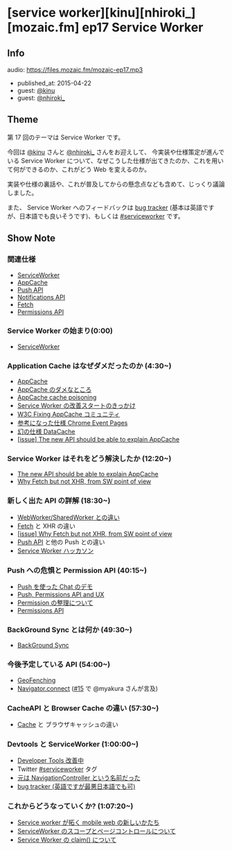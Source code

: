 # [service worker][kinu][nhiroki_][mozaic.fm] ep17 Service Worker

## Info

audio: https://files.mozaic.fm/mozaic-ep17.mp3

- published_at: 2015-04-22
- guest: [@kinu](https://twitter.com/kinu)
- guest: [@nhiroki_](https://twitter.com/nhiroki_)


## Theme

第 17 回のテーマは Service Worker です。

今回は [@kinu](https://twitter.com/kinu) さんと [@nhiroki_](https://twitter.com/nhiroki_) さんをお迎えして、 今実装や仕様策定が進んでいる Service Worker について、なぜこうした仕様が出てきたのか、これを用いて何ができるのか、これがどう Web を変えるのか。

実装や仕様の裏話や、これが普及してからの懸念点なども含めて、じっくり議論しました。

また、 Service Worker へのフィードバックは [bug tracker](https://crbug.com/new) (基本は英語ですが、日本語でも良いそうです)、もしくは [#serviceworker](https://twitter.com/search?q=%23serviceworker&src=hash) です。


## Show Note


### 関連仕様

- [ServiceWorker](https://slightlyoff.github.io/ServiceWorker/spec/service_worker/index.html)
- [AppCache](https://developers.whatwg.org/offline.html%23offline)
- [Push API](http://w3c.github.io/push-api/)
- [Notifications API](https://notifications.spec.whatwg.org/)
- [Fetch](https://fetch.spec.whatwg.org/)
- [Permissions API](https://w3c.github.io/permissions/)


### Service Worker の始まり(0:00)

- [ServiceWorker](https://slightlyoff.github.io/ServiceWorker/spec/service_worker/index.html)


### Application Cache はなぜダメだったのか (4:30~)

- [AppCache](https://developers.whatwg.org/offline.html%23offline)
- [AppCache のダメなところ](http://alistapart.com/article/application-cache-is-a-douchebag)
- [AppCache cache poisoning](http://blog.andlabs.org/2010/06/chrome-and-safari-users-open-to-stealth.html)
- [Service Worker の改善スタートのきっかけ](https://lists.w3.org/Archives/Public/public-webapps/2013JanMar/0977.html)
- [W3C Fixing AppCache コミュニティ](https://www.w3.org/community/fixing-appcache/)
- [参考になった仕様 Chrome Event Pages](https://developer.chrome.com/extensions/event_pages)
- [幻の仕様 DataCache](http://www.w3.org/TR/DataCache/)
- [[issue] The new API should be able to explain AppCache](https://github.com/slightlyoff/ServiceWorker/issues/2)


### Service Worker はそれをどう解決したか (12:20~)

- [The new API should be able to explain AppCache](https://github.com/slightlyoff/ServiceWorker/issues/2)
- [Why Fetch but not XHR, from SW point of view](https://github.com/slightlyoff/ServiceWorker/issues/5)


### 新しく出た API の詳解 (18:30~)

- [WebWorker/SharedWorker との違い](http://www.w3.org/TR/workers/)
- [Fetch](https://fetch.spec.whatwg.org) と XHR の違い
- [[issue] Why Fetch but not XHR, from SW point of view](https://github.com/slightlyoff/ServiceWorker/issues/5)
- [Push API](http://w3c.github.io/push-api/) と他の Push との違い
- [Service Worker ハッカソン](http://googledevjp.blogspot.jp/2015/03/service-worker.html)


### Push への危惧と Permission API (40:15~)

- [Push を使った Chat のデモ](https://johnme-gcm.appspot.com/chat/)
- [Push, Permissions API and UX](https://docs.google.com/document/d/1WNPIS_2F0eyDm5SS2E6LZ_75tk6XtBSnR1xNjWJ_DPE/edit%3Fpli%3D1%23heading%3Dh.21qsculrt3ow)
- [Permission の整理について](https://groups.google.com/d/topic/mozilla.dev.platform/rnSFZq14Xi4/discussion)
- [Permissions API](https://w3c.github.io/permissions/)


### BackGround Sync とは何か (49:30~)

- [BackGround Sync](https://github.com/slightlyoff/BackgroundSync/blob/master/explainer.md)


### 今後予定している API (54:00~)

- [GeoFenching](https://github.com/slightlyoff/Geofencing)
- [Navigator.connect](http://mkruisselbrink.github.io/navigator-connect/) ([#15](http://mozaic.fm/post/108491263993/15-extensible-web) で @myakura さんが言及)


### CacheAPI と Browser Cache の違い (57:30~)

- [Cache](http://www.w3.org/TR/service-workers/%23cache-storage) と ブラウザキャッシュの違い


### Devtools と ServiceWorker (1:00:00~)

- [Developer Tools 改善中](https://docs.google.com/presentation/d/1DKu4RZigLvM5XUq3ovsgffQBIHrro5-pii4qEJuyvrQ/edit%23slide%3Did.p)
- Twitter [#serviceworker](https://twitter.com/search?q=%23serviceworker&src=hash) タグ
- [元は NavigationController という名前だった](https://github.com/slightlyoff/ServiceWorker/commit/c49c878cdcbaf7a81e9e8cf3cca9970787017a19)
- [bug tracker (英語ですが最悪日本語でも可)](https://crbug.com/new)


### これからどうなっていくか? (1:07:20~)

- [Service worker が拓く mobile web の新しいかたち](http://www.slideshare.net/kinukox/service-worker-mobile-web)
- [ServiceWorker のスコープとページコントロールについて](http://qiita.com/nhiroki/items/eb16b802101153352bba)
- [Service Worker の claim() について](http://blog.nhiroki.jp/2015/04/18/service-worker-claim/)
